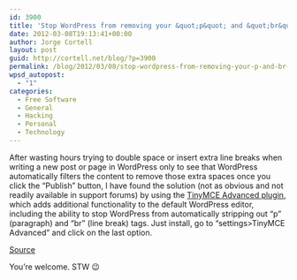 ```yaml
---
id: 3900
title: 'Stop WordPress from removing your &quot;p&quot; and &quot;br&quot; tags'
date: 2012-03-08T19:13:41+00:00
author: Jorge Cortell
layout: post
guid: http://cortell.net/blog/?p=3900
permalink: /blog/2012/03/08/stop-wordpress-from-removing-your-p-and-br-tags/
wpsd_autopost:
  - "1"
categories:
  - Free Software
  - General
  - Hacking
  - Personal
  - Technology
---
```

After wasting hours trying to double space or insert extra line breaks when writing a new post or page in WordPress only to see that WordPress automatically filters the content to remove those extra spaces once you click the “Publish” button, I have found the solution (not as obvious and not readily available in support forums) by using the <a title="http://wordpress.org/extend/plugins/tinymce-advanced/" href="http://wordpress.org/extend/plugins/tinymce-advanced/" target="_blank">TinyMCE Advanced plugin</a>, which adds additional functionality to the default WordPress editor, including the ability to stop WordPress from automatically stripping out “p” (paragraph) and “br” (line break) tags. Just install, go to &#8220;settings>TinyMCE Advanced&#8221; and click on the last option.

<a title="http://gfydmember.com/wordpress-training/wordpress-tip-of-the-day/031te" href="http://gfydmember.com/wordpress-training/wordpress-tip-of-the-day/031te" target="_blank">Source</a>

You&#8217;re welcome. STW 😉